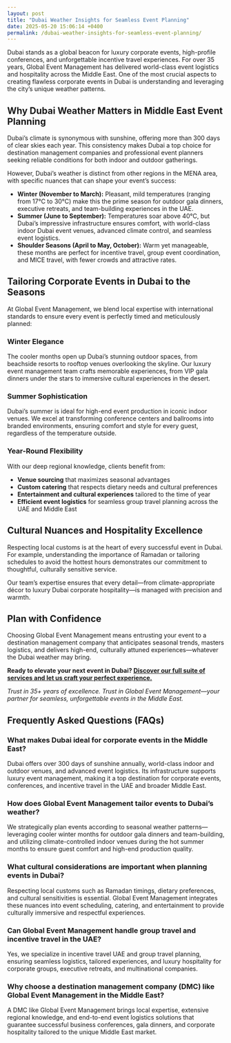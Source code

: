 ```yaml
---
layout: post
title: "Dubai Weather Insights for Seamless Event Planning"
date: 2025-05-20 15:06:14 +0400
permalink: /dubai-weather-insights-for-seamless-event-planning/
---
```

Dubai stands as a global beacon for luxury corporate events, high-profile conferences, and unforgettable incentive travel experiences. For over 35 years, Global Event Management has delivered world-class event logistics and hospitality across the Middle East. One of the most crucial aspects to creating flawless corporate events in Dubai is understanding and leveraging the city’s unique weather patterns.

## Why Dubai Weather Matters in Middle East Event Planning

Dubai’s climate is synonymous with sunshine, offering more than 300 days of clear skies each year. This consistency makes Dubai a top choice for destination management companies and professional event planners seeking reliable conditions for both indoor and outdoor gatherings.

However, Dubai’s weather is distinct from other regions in the MENA area, with specific nuances that can shape your event’s success:

- **Winter (November to March):** Pleasant, mild temperatures (ranging from 17°C to 30°C) make this the prime season for outdoor gala dinners, executive retreats, and team-building experiences in the UAE.
- **Summer (June to September):** Temperatures soar above 40°C, but Dubai’s impressive infrastructure ensures comfort, with world-class indoor Dubai event venues, advanced climate control, and seamless event logistics.
- **Shoulder Seasons (April to May, October):** Warm yet manageable, these months are perfect for incentive travel, group event coordination, and MICE travel, with fewer crowds and attractive rates.

## Tailoring Corporate Events in Dubai to the Seasons

At Global Event Management, we blend local expertise with international standards to ensure every event is perfectly timed and meticulously planned:

### Winter Elegance

The cooler months open up Dubai’s stunning outdoor spaces, from beachside resorts to rooftop venues overlooking the skyline. Our luxury event management team crafts memorable experiences, from VIP gala dinners under the stars to immersive cultural experiences in the desert.

### Summer Sophistication

Dubai’s summer is ideal for high-end event production in iconic indoor venues. We excel at transforming conference centers and ballrooms into branded environments, ensuring comfort and style for every guest, regardless of the temperature outside.

### Year-Round Flexibility

With our deep regional knowledge, clients benefit from:

- **Venue sourcing** that maximizes seasonal advantages  
- **Custom catering** that respects dietary needs and cultural preferences  
- **Entertainment and cultural experiences** tailored to the time of year  
- **Efficient event logistics** for seamless group travel planning across the UAE and Middle East

## Cultural Nuances and Hospitality Excellence

Respecting local customs is at the heart of every successful event in Dubai. For example, understanding the importance of Ramadan or tailoring schedules to avoid the hottest hours demonstrates our commitment to thoughtful, culturally sensitive service.

Our team’s expertise ensures that every detail—from climate-appropriate décor to luxury Dubai corporate hospitality—is managed with precision and warmth.

## Plan with Confidence

Choosing Global Event Management means entrusting your event to a destination management company that anticipates seasonal trends, masters logistics, and delivers high-end, culturally attuned experiences—whatever the Dubai weather may bring.

**Ready to elevate your next event in Dubai? [Discover our full suite of services and let us craft your perfect experience.](https://geventm.com/)**

*Trust in 35+ years of excellence. Trust in Global Event Management—your partner for seamless, unforgettable events in the Middle East.*

## Frequently Asked Questions (FAQs)

### What makes Dubai ideal for corporate events in the Middle East?

Dubai offers over 300 days of sunshine annually, world-class indoor and outdoor venues, and advanced event logistics. Its infrastructure supports luxury event management, making it a top destination for corporate events, conferences, and incentive travel in the UAE and broader Middle East.

### How does Global Event Management tailor events to Dubai’s weather?

We strategically plan events according to seasonal weather patterns—leveraging cooler winter months for outdoor gala dinners and team-building, and utilizing climate-controlled indoor venues during the hot summer months to ensure guest comfort and high-end production quality.

### What cultural considerations are important when planning events in Dubai?

Respecting local customs such as Ramadan timings, dietary preferences, and cultural sensitivities is essential. Global Event Management integrates these nuances into event scheduling, catering, and entertainment to provide culturally immersive and respectful experiences.

### Can Global Event Management handle group travel and incentive travel in the UAE?

Yes, we specialize in incentive travel UAE and group travel planning, ensuring seamless logistics, tailored experiences, and luxury hospitality for corporate groups, executive retreats, and multinational companies.

### Why choose a destination management company (DMC) like Global Event Management in the Middle East?

A DMC like Global Event Management brings local expertise, extensive regional knowledge, and end-to-end event logistics solutions that guarantee successful business conferences, gala dinners, and corporate hospitality tailored to the unique Middle East market.

<script type="application/ld+json">
{
  "@context": "https://schema.org",
  "@type": "BlogPosting",
  "headline": "Dubai Weather Insights for Seamless Event Planning",
  "description": "Explore how Dubai's unique weather patterns impact corporate event planning and how Global Event Management leverages seasonal advantages for luxury events in the Middle East.",
  "author": {
    "@type": "Person",
    "name": "Global Event Management"
  },
  "publisher": {
    "@type": "Organization",
    "name": "Global Event Management",
    "logo": {
      "@type": "ImageObject",
      "url": "https://geventm.com/logo.png"
    }
  },
  "datePublished": "2024-06-01",
  "mainEntityOfPage": {
    "@type": "WebPage",
    "@id": "https://geventm.com/blog/dubai-weather-insights"
  },
  "keywords": "Middle East event planning, corporate events in Dubai, destination management company, incentive travel UAE, business conferences Middle East, luxury event management, group travel planning, event logistics, cultural experiences, Dubai corporate hospitality"
}
</script>

<script type="application/ld+json">
{
  "@context": "https://schema.org",
  "@type": "FAQPage",
  "mainEntity": [
    {
      "@type": "Question",
      "name": "What makes Dubai ideal for corporate events in the Middle East?",
      "acceptedAnswer": {
        "@type": "Answer",
        "text": "Dubai offers over 300 days of sunshine annually, world-class indoor and outdoor venues, and advanced event logistics. Its infrastructure supports luxury event management, making it a top destination for corporate events, conferences, and incentive travel in the UAE and broader Middle East."
      }
    },
    {
      "@type": "Question",
      "name": "How does Global Event Management tailor events to Dubai’s weather?",
      "acceptedAnswer": {
        "@type": "Answer",
        "text": "We strategically plan events according to seasonal weather patterns—leveraging cooler winter months for outdoor gala dinners and team-building, and utilizing climate-controlled indoor venues during the hot summer months to ensure guest comfort and high-end production quality."
      }
    },
    {
      "@type": "Question",
      "name": "What cultural considerations are important when planning events in Dubai?",
      "acceptedAnswer": {
        "@type": "Answer",
        "text": "Respecting local customs such as Ramadan timings, dietary preferences, and cultural sensitivities is essential. Global Event Management integrates these nuances into event scheduling, catering, and entertainment to provide culturally immersive and respectful experiences."
      }
    },
    {
      "@type": "Question",
      "name": "Can Global Event Management handle group travel and incentive travel in the UAE?",
      "acceptedAnswer": {
        "@type": "Answer",
        "text": "Yes, we specialize in incentive travel UAE and group travel planning, ensuring seamless logistics, tailored experiences, and luxury hospitality for corporate groups, executive retreats, and multinational companies."
      }
    },
    {
      "@type": "Question",
      "name": "Why choose a destination management company (DMC) like Global Event Management in the Middle East?",
      "acceptedAnswer": {
        "@type": "Answer",
        "text": "A DMC like Global Event Management brings local expertise, extensive regional knowledge, and end-to-end event logistics solutions that guarantee successful business conferences, gala dinners, and corporate hospitality tailored to the unique Middle East market."
      }
    }
  ]
}
</script>